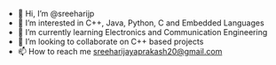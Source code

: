 - 👋 Hi, I’m @sreeharijp
- 👀 I’m interested in C++, Java, Python, C and Embedded Languages
- 🌱 I’m currently learning Electronics and Communication Engineering
- 💞️ I’m looking to collaborate on C++ based projects
- 📫 How to reach me sreeharijayaprakash20@gmail.com

<!---
sreeharijp/sreeharijp is a ✨ special ✨ repository because its `README.md` (this file) appears on your GitHub profile.
You can click the Preview link to take a look at your changes.
--->
